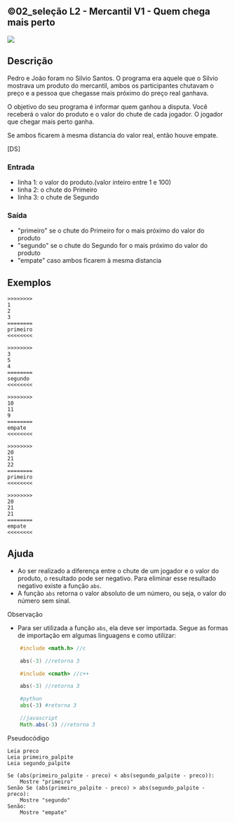 ## ©02_seleção L2 - Mercantil V1 - Quem chega mais perto


![](__capa.jpg)

## Descrição

Pedro e João foram no Silvio Santos. O programa era aquele que o Silvio mostrava um produto do mercantil, ambos os participantes chutavam o preço e a pessoa que chegasse mais próximo do preço real ganhava.

O objetivo do seu programa é informar quem ganhou a disputa. Você receberá o valor do produto e o valor do chute de cada jogador. O jogador que chegar mais perto ganha.

Se ambos ficarem à mesma distancia do valor real, então houve empate.

[DS]

### Entrada
* linha 1: o valor do produto.(valor inteiro entre 1 e 100)
* linha 2: o chute do Primeiro
* linha 3: o chute de Segundo

### Saída
* "primeiro" se o chute do Primeiro for o mais próximo do valor do produto
* "segundo" se o chute do Segundo for o mais próximo do valor do produto
* "empate" caso ambos ficarem à mesma distancia

## Exemplos

```
>>>>>>>>
1
2
3
========
primeiro
<<<<<<<<

>>>>>>>>
3
5
4
========
segundo
<<<<<<<<

>>>>>>>>
10
11
9
========
empate
<<<<<<<<

>>>>>>>>
20
21
22
========
primeiro
<<<<<<<<

>>>>>>>>
20
21
21
========
empate
<<<<<<<<
```

## Ajuda

* Ao ser realizado a diferença entre o chute de um jogador e o valor do produto, o resultado pode ser negativo. Para eliminar esse resultado negativo existe a função `abs`.
* A função `abs` retorna o valor absoluto de um número, ou seja, o valor do número sem sinal.

Observação

* Para ser utilizada a função `abs`, ela deve ser importada. Segue as formas de importação em algumas linguagens e como utilizar:

```c
    #include <math.h> //c

    abs(-3) //retorna 3
```
```c++
    #include <cmath> //c++

    abs(-3) //retorna 3
```
```python
    #python
    abs(-3) #retorna 3
```
```javascript
    //javascript 
    Math.abs(-3) //retorna 3
```


Pseudocódigo

```
Leia preco
Leia primeiro_palpite
Leia segundo_palpite

Se (abs(primeiro_palpite - preco) < abs(segundo_palpite - preco)):
    Mostre "primeiro"
Senão Se (abs(primeiro_palpite - preco) > abs(segundo_palpite - preco):
    Mostre "segundo"
Senão:
    Mostre "empate"
```